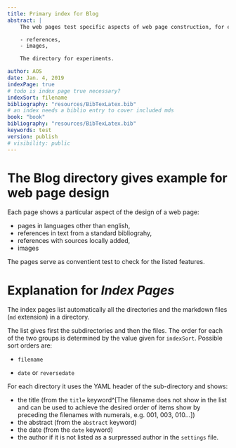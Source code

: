 ```yaml
---
title: Primary index for Blog
abstract: |
    The web pages test specific aspects of web page construction, for example:  

    - references,
    - images, 

    The directory for experiments.

author: AOS
date: Jan. 4, 2019
indexPage: true
# todo is index page true necessary?
indexSort: filename
bibliography: "resources/BibTexLatex.bib"
# an index needs a biblio entry to cover included mds
book: "book"
bibliography: "resources/BibTexLatex.bib"
keywords: test
version: publish
# visibility: public
---
```


# The Blog directory gives example for web page design

Each page shows a particular aspect of the design of a web page:

- pages in languages other than english,
- references in text from a standard bibliograhy,
- references with sources locally added,
- images

The pages serve as conventient test to check for the listed features. 

<!-- todo add booklet
 -->
# Explanation for *Index Pages* 

The index pages list automatically all the directories and the markdown files (`md` extension) in a directory.

The list gives first the subdirectories and then the files. The order for each of the two groups is determined by the value given for `indexSort`. Possible sort orders are:

- `filename` 
<!-- todo filename, but actually is title -->
- `date` or `reversedate`

For each directory it uses the YAML header of the sub-directory and shows:

- the title (from the `title` keyword^[The filename does not show in the list and can be used to achieve the desired order of items show by preceding the filenames with numerals, e.g. 001, 003, 010...])
- the abstract (from the `abstract` keyword)
- the date (from the `date` keyword)
- the author if it is not listed as a surpressed author in the `settings` file.



